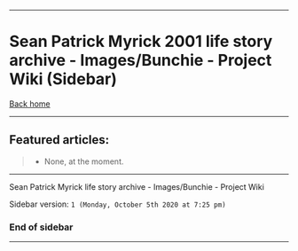 
***

# Sean Patrick Myrick 2001 life story archive - Images/Bunchie - Project Wiki (Sidebar)

[Back home](https://github.com/seanpm2001/SeansLifeArchive_Images_Bunchie/wiki/)

***

## Featured articles:

> * None, at the moment.

***

Sean Patrick Myrick life story archive - Images/Bunchie - Project Wiki

Sidebar version: `1 (Monday, October 5th 2020 at 7:25 pm)`

### End of sidebar

***
